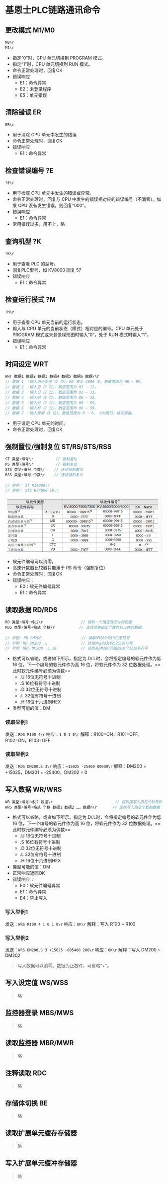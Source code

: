 # 基恩士PLC链路通讯命令

## 更改模式 M1/M0

```C#
M0\r
M1\r
```

- 指定“0”时，CPU 单元切换到 PROGRAM 模式。
- 指定“1”时，CPU 单元切换到 RUN 模式。
- 命令正常处理时，回复OK
- 错误响应
  - E1：命令异常
  - E2：未登录程序
  - E5：单元错误

## 清除错误 ER

```C#
ER\r
```

- 用于清除 CPU 单元中发生的错误
- 命令正常处理时，回复OK
- 错误响应
  - E1：命令异常

## 检查错误编号 ?E

```C#
?E\r
```

- 用于检查 CPU 单元中发生的错误或异常。
- 命令正常处理时，回复与 CPU 中发生的错误相对应的错误编号（不消零）。如果 CPU 没有发生错误，则回复“000”。
- 错误响应
  - E1：命令异常
- 常用错误过多，用不上，略

## 查询机型 ?K

```C#
?K\r
```

- 用于查看 PLC 的型号。
- 回复PLC型号，如 KV8000 回复 57
- 错误响应
  - E1：命令异常

## 检查运行模式 ?M

```C#
?M\r
```

- 用于查看 CPU 单元当前的运行状态。
- 输入与 CPU 单元的当前状态（模式）相对应的编号。CPU 单元处于 PROGRAM
模式或未登录梯形图时输入“0”，处于 RUN 模式时输入“1”。
- 错误响应
  - E1：命令异常

## 时间设定 WRT

```C#
WRT 数据1 数据2 数据3 数据4 数据5 数据6 数据7\r
// 数据 1 ：输入西历年份（2 位）。00 表示 2000 年。数值范围为 00 ~ 99。
// 数据 2 ：输入月（2 位）。数值范围为 01 ~ 12。
// 数据 3 ：输入日（2 位）。数值范围为 01 ~ 31。
// 数据 4 ：输入时（2 位）。数值范围为 00 ~ 23。
// 数据 5 ：输入分（2 位）。数值范围为 00 ~ 59。
// 数据 6 ：输入秒（2 位）。数值范围为 00 ~ 59。
// 数据 7 ：输入星期（1 位）。数值范围为 0 ~ 6。 0为周日，依次类推。
```

- 用于设定 CPU 单元的时间。
- 命令正常处理时，回复OK

## 强制置位/强制复位 ST/RS/STS/RSS

```C#
ST 类型+编号\r          // 强制置位
RS 类型+编号\r          // 强制复位
STS 类型+编号 个数\r    // 连续强制置位
RSS 类型+编号 个数\r    // 连续强制复位

// 举例： ST R34000\r
// 举例： STS R34000 16\r
```

![1](image/2023-02-20-10-55-52.png)

- 软元件编号可以消零。
- 高速计数器比较器只能用于 RS 命令（强制复位）
- 命令正常处理时，回复OK
- 错误响应：
  - E0：软元件编号异常
  - E1：命令异常

## 读取数据 RD/RDS

```C#
RD 类型+编号+格式\r                 // 读取一个指定软元件的数据
RDS 类型+编号+格式 个数\r           // 连续读取指定个数的软元件的数据。

// 举例: RD DM200                  // 读取DM200的16位无符号
// 举例：RD DM200 .L               // 读取DM200处的32位有符号
// 举例：RDS DM200 .L 10           // 读取从DM200开始的10个32位有符号
```

- 格式可以省略，或者如下所示。指定为.D/.L时，会将指定编号的软元件作为低 16 位，下一个编号的软元件作为高 16 位，将软元件作为 32 位数据处理。==此时软元件编号必须为偶数==
  - .U 16位无符号十进制
  - .S 16位有符号十进制
  - .D 32位无符号十进制
  - .L 32位有符号十进制
  - .H 16位十六进制HEX
- 类型可能的值：DM

### 读取举例1

发送：`RDS R100 4\r`
响应：`1 0 1 0\r`
解释：R100=ON，R101=OFF，R102=ON，R103=OFF

### 读取举例2

发送：`RDS DM200.S 3\r`
响应：`+15025 -25400 00000\r`
解释：DM200 = +15025，DM201 = -25400，DM202 = 0

## 写入数据 WR/WRS

```C#
WR 类型+编号+格式 数据\r                            // 将数据写入指定的软元件
WRS 类型+编号+格式 个数 数据1 数据2 …… 数据n\r       // 连续写入指定个数的数据
```

- 格式可以省略，或者如下所示。指定为.D/.L时，会将指定编号的软元件作为低 16 位，下一个编号的软元件作为高 16 位，将软元件作为 32 位数据处理。==此时软元件编号必须为偶数==
  - .U 16位无符号十进制
  - .S 16位有符号十进制
  - .D 32位无符号十进制
  - .L 32位有符号十进制
  - .H 16位十六进制HEX
- 类型可能的值：DM
- 正常响应返回OK
- 错误响应：
  - E0：软元件编号异常
  - E1：命令异常
  - E4：禁止写入

### 写入举例1

发送：`WRS R100 4 1 0 1 0\r`
响应：`OK\r`
解释：写入 R100 ~ R103

### 写入举例2

发送：`WRS DM200.S 3 +15025 -005400 200\r`
响应：`OK\r`
解释：写入 DM200 ~ DM202
> 写入数据可以消零。数据为正数时，可省略“+”。

## 写入设定值 WS/WSS

> 略

## 监控器登录 MBS/MWS

> 略

## 读取监控器 MBR/MWR

> 略

## 注释读取 RDC

> 略

## 存储体切换 BE

> 略

## 读取扩展单元缓存存储器

> 略

## 写入扩展单元缓冲存储器

> 略
